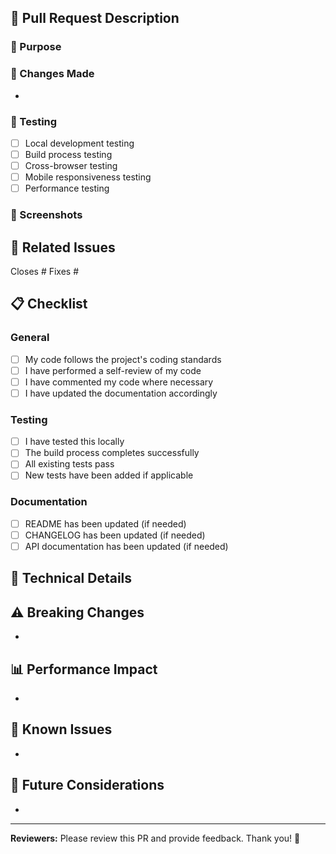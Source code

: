 ## 📝 Pull Request Description

### 🎯 Purpose
<!-- Brief description of what this PR accomplishes -->

### 🔄 Changes Made
<!-- List the main changes -->
-

### 🧪 Testing
<!-- How you tested these changes -->
- [ ] Local development testing
- [ ] Build process testing
- [ ] Cross-browser testing
- [ ] Mobile responsiveness testing
- [ ] Performance testing

### 📸 Screenshots
<!-- Add screenshots if this is a visual change -->

## 🔗 Related Issues
<!-- Link to any related issues -->
Closes #
Fixes #

## 📋 Checklist
### General
- [ ] My code follows the project's coding standards
- [ ] I have performed a self-review of my code
- [ ] I have commented my code where necessary
- [ ] I have updated the documentation accordingly

### Testing
- [ ] I have tested this locally
- [ ] The build process completes successfully
- [ ] All existing tests pass
- [ ] New tests have been added if applicable

### Documentation
- [ ] README has been updated (if needed)
- [ ] CHANGELOG has been updated (if needed)
- [ ] API documentation has been updated (if needed)

## 🔧 Technical Details
<!-- Add any technical details reviewers should know about -->

## ⚠️ Breaking Changes
<!-- List any breaking changes, or write "None" -->
-

## 📊 Performance Impact
<!-- Any performance implications -->
-

## 🐛 Known Issues
<!-- Any known issues or limitations -->
-

## 🔮 Future Considerations
<!-- Any follow-up work or considerations -->
-

---

**Reviewers:** Please review this PR and provide feedback. Thank you! 🙏